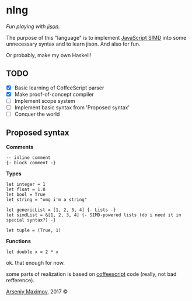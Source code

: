 # nlng

*Fun playing with [jison](http://jison.org/).*

The purpose of this "language" is to implement [JavaScript SIMD](https://developer.mozilla.org/en-US/docs/Web/JavaScript/Reference/Global_Objects/SIMD) into some unnecessary syntax and to learn jison. And also for fun.

Or probably, make my own Haskell!

## TODO
- [x] Basic learning of CoffeeScript parser
- [x] Make proof-of-concept compiler
- [ ] Implement scope system
- [ ] Implement basic syntax from 'Proposed syntax'
- [ ] Conquer the world

## Proposed syntax
**Comments**
```
-- inline comment
{- block comment -}
```
**Types**
```
let integer = 1
let float = 1.0
let bool = True
let string = "omg i'm a string"

let genericList = [1, 2, 3, 4] {- Lists -}
let simdList = &[1, 2, 3, 4] {- SIMD-powered lists (do i need it in special syntax?) -}

let tuple = (True, 1)
```
**Functions**
```
let double x = 2 * x
```

ok. that enough for now.


some parts of realization is based on [coffeescript](https://github.com/jashkenas/coffeescript) code (really, not bad refference).

[Arseniy Maximov](http://notarseniy.ru), 2017 ©
